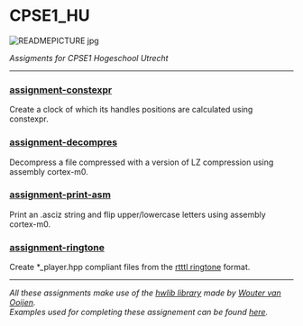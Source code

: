 
# CPSE1_HU

![READMEPICTURE jpg](https://user-images.githubusercontent.com/57558724/68526776-a5bfe280-02df-11ea-8cde-0dff02076222.jpg)

*Assigments for CPSE1 Hogeschool Utrecht*

___

### [assignment-constexpr](https://github.com/WilcoMatthijssen/CPSE1_HU/tree/master/assignment-constexpr)
Create a clock of which its handles positions are calculated using constexpr.

### [assignment-decompres](https://github.com/WilcoMatthijssen/CPSE1_HU/tree/master/assignment-decompres)
Decompress a file compressed with a version of LZ compression using assembly cortex-m0.

### [assignment-print-asm](https://github.com/WilcoMatthijssen/CPSE1_HU/tree/master/assignment-print-asm)
Print an .asciz string and flip upper/lowercase letters using assembly cortex-m0.

### [assignment-ringtone](https://github.com/WilcoMatthijssen/CPSE1_HU/tree/master/assignment-ringtone)
Create *_player.hpp compliant files from the [rtttl ringtone](http://www.picaxe.com/RTTTL-Ringtones-for-Tune-Command/) format.

___
*All these assignments make use of the [hwlib library](https://github.com/wovo/hwlib) made by [Wouter van Ooijen](https://github.com/wovo).<br />
Examples used for completing these assignement can be found [here](https://github.com/wovo/v2cpse1-examples).*
